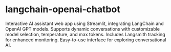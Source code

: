 # langchain-openai-chatbot
Interactive AI assistant web app using Streamlit, integrating LangChain and OpenAI GPT models. Supports dynamic conversations with customizable model selection, temperature, and max tokens. Includes Langsmith tracking for enhanced monitoring. Easy-to-use interface for exploring conversational AI.

